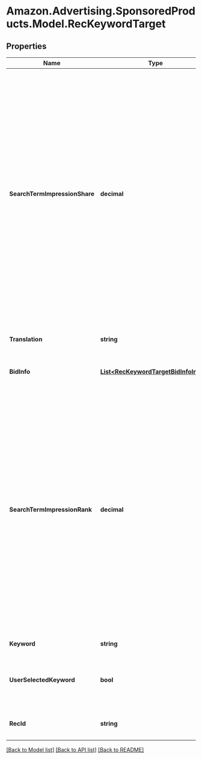 # Amazon.Advertising.SponsoredProducts.Model.RecKeywordTarget

## Properties

Name | Type | Description | Notes
------------ | ------------- | ------------- | -------------
**SearchTermImpressionShare** | **decimal** | The account-level ad-attributed impression share for the search-term/keyword. Provides percentage share of all ad impressions the advertiser has for the keyword in the last 30 days. This metric helps advertisers identify potential opportunities based on their share on relevant keywords. This information is only available for keywords the advertiser targeted with ad impressions. | [optional] 
**Translation** | **string** | The translation of keyword if a locale is passed in | [optional] 
**BidInfo** | [**List&lt;RecKeywordTargetBidInfoInner&gt;**](RecKeywordTargetBidInfoInner.md) | A list of keyword bid info | [optional] 
**SearchTermImpressionRank** | **decimal** | The account-level ad-attributed impression rank for the search-term/keyword. Provides [1:N] place the advertiser ranks among all advertisers for the keyword by ad impressions in a marketplace in the last 30 days. It tells an advertiser how many advertisers had higher share of ad impressions. This information is only available for keywords the advertiser targeted with ad impressions. | [optional] 
**Keyword** | **string** | The keyword value | [optional] 
**UserSelectedKeyword** | **bool** | Flag that tells if keyword was selected by the user or was recommended by KRS | [optional] 
**RecId** | **string** | The recommended keyword target id | [optional] 

[[Back to Model list]](../README.md#documentation-for-models) [[Back to API list]](../README.md#documentation-for-api-endpoints) [[Back to README]](../README.md)

